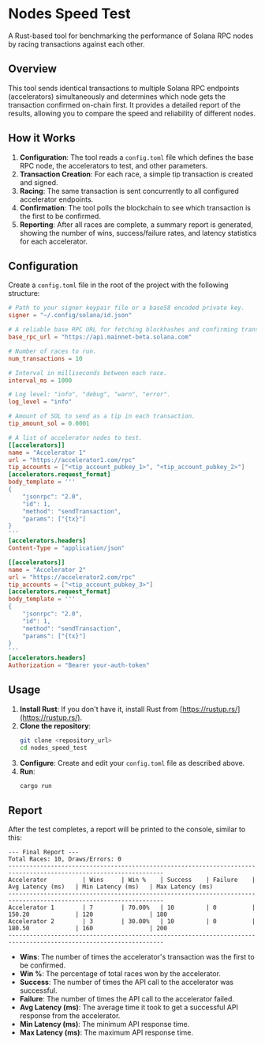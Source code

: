 # Nodes Speed Test

A Rust-based tool for benchmarking the performance of Solana RPC nodes by racing transactions against each other.

## Overview

This tool sends identical transactions to multiple Solana RPC endpoints (accelerators) simultaneously and determines which node gets the transaction confirmed on-chain first. It provides a detailed report of the results, allowing you to compare the speed and reliability of different nodes.

## How it Works

1.  **Configuration**: The tool reads a `config.toml` file which defines the base RPC node, the accelerators to test, and other parameters.
2.  **Transaction Creation**: For each race, a simple tip transaction is created and signed.
3.  **Racing**: The same transaction is sent concurrently to all configured accelerator endpoints.
4.  **Confirmation**: The tool polls the blockchain to see which transaction is the first to be confirmed.
5.  **Reporting**: After all races are complete, a summary report is generated, showing the number of wins, success/failure rates, and latency statistics for each accelerator.

## Configuration

Create a `config.toml` file in the root of the project with the following structure:

```toml
# Path to your signer keypair file or a base58 encoded private key.
signer = "~/.config/solana/id.json"

# A reliable base RPC URL for fetching blockhashes and confirming transactions.
base_rpc_url = "https://api.mainnet-beta.solana.com"

# Number of races to run.
num_transactions = 10

# Interval in milliseconds between each race.
interval_ms = 1000

# Log level: "info", "debug", "warn", "error".
log_level = "info"

# Amount of SOL to send as a tip in each transaction.
tip_amount_sol = 0.0001

# A list of accelerator nodes to test.
[[accelerators]]
name = "Accelerator 1"
url = "https://accelerator1.com/rpc"
tip_accounts = ["<tip_account_pubkey_1>", "<tip_account_pubkey_2>"]
[accelerators.request_format]
body_template = '''
{
    "jsonrpc": "2.0",
    "id": 1,
    "method": "sendTransaction",
    "params": ["{tx}"]
}
'''
[accelerators.headers]
Content-Type = "application/json"

[[accelerators]]
name = "Accelerator 2"
url = "https://accelerator2.com/rpc"
tip_accounts = ["<tip_account_pubkey_3>"]
[accelerators.request_format]
body_template = '''
{
    "jsonrpc": "2.0",
    "id": 1,
    "method": "sendTransaction",
    "params": ["{tx}"]
}
'''
[accelerators.headers]
Authorization = "Bearer your-auth-token"
```

## Usage

1.  **Install Rust**: If you don't have it, install Rust from [https://rustup.rs/](https://rustup.rs/).
2.  **Clone the repository**:
    ```bash
    git clone <repository_url>
    cd nodes_speed_test
    ```
3.  **Configure**: Create and edit your `config.toml` file as described above.
4.  **Run**:
    ```bash
    cargo run
    ```

## Report

After the test completes, a report will be printed to the console, similar to this:

```
--- Final Report ---
Total Races: 10, Draws/Errors: 0
------------------------------------------------------------------------------------------------------------------
Accelerator          | Wins     | Win %    | Success    | Failure    | Avg Latency (ms)   | Min Latency (ms)   | Max Latency (ms)
------------------------------------------------------------------------------------------------------------------
Accelerator 1        | 7        | 70.00%   | 10         | 0          | 150.20             | 120                | 180
Accelerator 2        | 3        | 30.00%   | 10         | 0          | 180.50             | 160                | 200
------------------------------------------------------------------------------------------------------------------
```

*   **Wins**: The number of times the accelerator's transaction was the first to be confirmed.
*   **Win %**: The percentage of total races won by the accelerator.
*   **Success**: The number of times the API call to the accelerator was successful.
*   **Failure**: The number of times the API call to the accelerator failed.
*   **Avg Latency (ms)**: The average time it took to get a successful API response from the accelerator.
*   **Min Latency (ms)**: The minimum API response time.
*   **Max Latency (ms)**: The maximum API response time.
